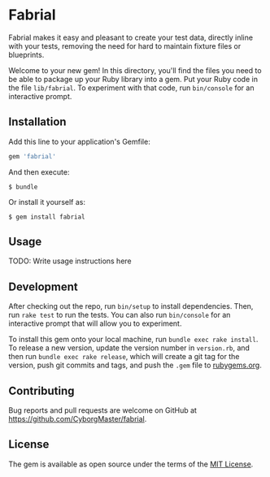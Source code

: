 # Fabrial

Fabrial makes it easy and pleasant to create your test data, directly inline
with your tests, removing the need for hard to maintain fixture files or
blueprints.

Welcome to your new gem! In this directory, you'll find the files you need to be
able to package up your Ruby library into a gem. Put your Ruby code in the file
`lib/fabrial`. To experiment with that code, run `bin/console` for an
interactive prompt.

## Installation

Add this line to your application's Gemfile:

```ruby
gem 'fabrial'
```

And then execute:

    $ bundle

Or install it yourself as:

    $ gem install fabrial

## Usage

TODO: Write usage instructions here

## Development

After checking out the repo, run `bin/setup` to install dependencies. Then, run `rake test` to run the tests. You can also run `bin/console` for an interactive prompt that will allow you to experiment.

To install this gem onto your local machine, run `bundle exec rake install`. To release a new version, update the version number in `version.rb`, and then run `bundle exec rake release`, which will create a git tag for the version, push git commits and tags, and push the `.gem` file to [rubygems.org](https://rubygems.org).

## Contributing

Bug reports and pull requests are welcome on GitHub at https://github.com/CyborgMaster/fabrial.

## License

The gem is available as open source under the terms of the [MIT License](https://opensource.org/licenses/MIT).
